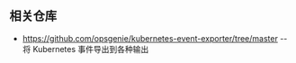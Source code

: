 ## 相关仓库
- https://github.com/opsgenie/kubernetes-event-exporter/tree/master --将 Kubernetes 事件导出到各种输出